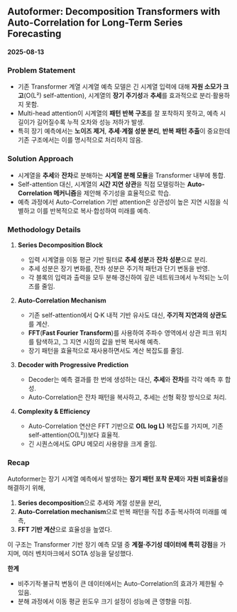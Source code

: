 ## Autoformer: Decomposition Transformers with Auto-Correlation for Long-Term Series Forecasting

#### 2025-08-13

### Problem Statement

* 기존 Transformer 계열 시계열 예측 모델은 긴 시계열 입력에 대해 **자원 소모가 크고**(O(L²) self-attention), 시계열의 **장기 주기성**과 **추세**를 효과적으로 분리·활용하지 못함.
* Multi-head attention이 시계열의 **패턴 반복 구조**를 잘 포착하지 못하고, 예측 시 길이가 길어질수록 누적 오차와 성능 저하가 발생.
* 특히 장기 예측에서는 **노이즈 제거**, **추세·계절 성분 분리**, **반복 패턴 추출**이 중요한데 기존 구조에서는 이를 명시적으로 처리하지 않음.

### Solution Approach

* 시계열을 **추세**와 **잔차**로 분해하는 **시계열 분해 모듈**을 Transformer 내부에 통합.
* Self-attention 대신, 시계열의 **시간 지연 상관**을 직접 모델링하는 **Auto-Correlation 메커니즘**을 제안해 주기성을 효율적으로 학습.
* 예측 과정에서 Auto-Correlation 기반 attention은 상관성이 높은 지연 시점을 식별하고 이를 반복적으로 복사·합성하여 미래를 예측.

### Methodology Details

1. **Series Decomposition Block**

   * 입력 시계열을 이동 평균 기반 필터로 **추세 성분**과 **잔차 성분**으로 분리.
   * 추세 성분은 장기 변화를, 잔차 성분은 주기적 패턴과 단기 변동을 반영.
   * 각 블록의 입력과 출력을 모두 분해·갱신하여 깊은 네트워크에서 누적되는 노이즈를 줄임.

2. **Auto-Correlation Mechanism**

   * 기존 self-attention에서 Q·K 내적 기반 유사도 대신, **주기적 지연과의 상관도**를 계산.
   * **FFT**(**Fast Fourier Transform**)를 사용하여 주파수 영역에서 상관 피크 위치를 탐색하고, 그 지연 시점의 값을 반복 복사해 예측.
   * 장기 패턴을 효율적으로 재사용하면서도 계산 복잡도를 줄임.

3. **Decoder with Progressive Prediction**

   * Decoder는 예측 결과를 한 번에 생성하는 대신, **추세**와 **잔차**를 각각 예측 후 합성.
   * Auto-Correlation은 잔차 패턴을 복사하고, 추세는 선형 확장 방식으로 처리.

4. **Complexity & Efficiency**

   * Auto-Correlation 연산은 FFT 기반으로 **O(L log L)** 복잡도를 가지며, 기존 self-attention(O(L²))보다 효율적.
   * 긴 시퀀스에서도 GPU 메모리 사용량을 크게 줄임.

### Recap

Autoformer는 장기 시계열 예측에서 발생하는 **장기 패턴 포착 문제**와 **자원 비효율성**을 해결하기 위해,

1. **Series decomposition**으로 추세와 계절 성분을 분리,
2. **Auto-Correlation mechanism**으로 반복 패턴을 직접 추출·복사하여 미래를 예측,
3. **FFT 기반 계산**으로 효율성을 높였다.

이 구조는 Transformer 기반 장기 예측 모델 중 **계절·주기성 데이터에 특히 강점**을 가지며, 여러 벤치마크에서 SOTA 성능을 달성했다.

**한계**

* 비주기적·불규칙 변동이 큰 데이터에서는 Auto-Correlation의 효과가 제한될 수 있음.
* 분해 과정에서 이동 평균 윈도우 크기 설정이 성능에 큰 영향을 미침.
